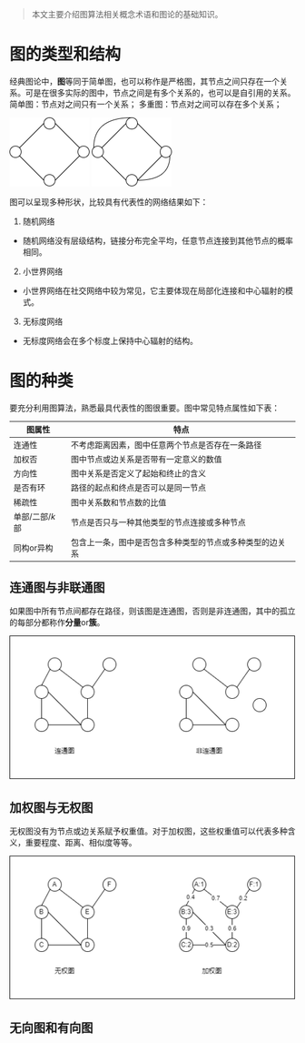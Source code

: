 <head>
    <script src="https://cdn.mathjax.org/mathjax/latest/MathJax.js?config=TeX-AMS-MML_HTMLorMML" type="text/javascript"></script>
    <script type="text/x-mathjax-config">
        MathJax.Hub.Config({
            tex2jax: {
            skipTags: ['script', 'noscript', 'style', 'textarea', 'pre'],
            inlineMath: [['$','$']]
            }
        });
    </script>
</head>

> 本文主要介绍图算法相关概念术语和图论的基础知识。

# 图的类型和结构

经典图论中，**图**等同于简单图，也可以称作是严格图，其节点之间只存在一个关系。可是在很多实际的图中，节点之间是有多个关系的，也可以是自引用的关系。
简单图：节点对之间只有一个关系；
多重图：节点对之间可以存在多个关系；

![简单图](/up/20210109/1.png)
![多重图](/up/20210109/2.png)

图可以呈现多种形状，比较具有代表性的网络结果如下：
1. 随机网络
* 随机网络没有层级结构，链接分布完全平均，任意节点连接到其他节点的概率相同。

2. 小世界网络
* 小世界网络在社交网络中较为常见，它主要体现在局部化连接和中心辐射的模式。

3. 无标度网络
* 无标度网络会在多个标度上保持中心辐射的结构。

# 图的种类
要充分利用图算法，熟悉最具代表性的图很重要。图中常见特点属性如下表：

|图属性|特点|
|--|--|
|连通性|不考虑距离因素，图中任意两个节点是否存在一条路径|
|加权否|图中节点或边关系是否带有一定意义的数值|
|方向性|图中关系是否定义了起始和终止的含义|
|是否有环|路径的起点和终点是否可以是同一节点|
|稀疏性|图中关系数和节点数的比值|
|单部/二部/$k$部|节点是否只与一种其他类型的节点连接或多种节点|
|同构or异构|包含上一条，图中是否包含多种类型的节点或多种类型的边关系|

## 连通图与非联通图
如果图中所有节点间都存在路径，则该图是连通图，否则是非连通图，其中的孤立的每部分都称作**分量**or**簇**。

![连通图与非连通图](/up/20210109/3.png)

## 加权图与无权图
无权图没有为节点或边关系赋予权重值。对于加权图，这些权重值可以代表多种含义，重要程度、距离、相似度等等。

![无权图与加权图](/up/20210109/4.png)

## 无向图和有向图